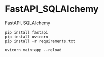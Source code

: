 # FastAPI_SQLAlchemy
FastAPI, SQLAlchemy

```
pip install fastapi
pip install uvicorn
pip install -r requirements.txt
```
```
uvicorn main:app --reload
```
